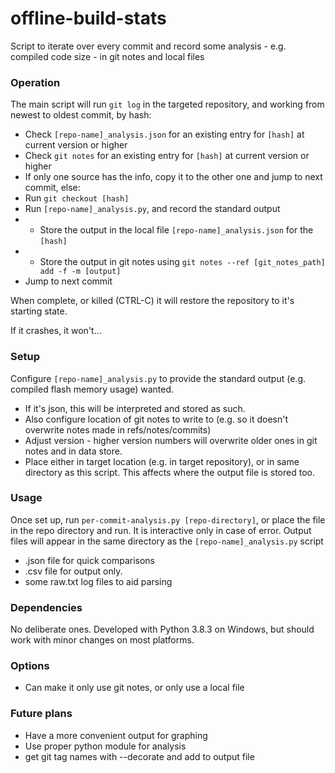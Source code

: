 # offline-build-stats
Script to iterate over every commit and record some analysis - e.g. compiled code size - in git notes and local files


### Operation
The main script will run ````git log```` in the targeted repository, and working from newest to oldest commit, by hash:
- Check ````[repo-name]_analysis.json```` for an existing entry for ````[hash]```` at current version or higher
- Check ````git notes```` for an existing entry for ````[hash]```` at current version or higher
- If only one source has the info, copy it to the other one and jump to next commit, else:
- Run ````git checkout [hash]````
- Run ````[repo-name]_analysis.py````, and record the standard output
- - Store the output in the local file ````[repo-name]_analysis.json```` for the ````[hash]````
- - Store the output in git notes using  ````git notes --ref [git_notes_path] add -f -m [output]````
- Jump to next commit

When complete, or killed (CTRL-C) it will restore the repository to it's starting state.

If it crashes, it won't...


### Setup
Configure ````[repo-name]_analysis.py```` to provide the standard output (e.g. compiled flash memory usage) wanted. 
- If it's json, this will be interpreted and stored as such.
- Also configure location of git notes to write to (e.g. so it doesn't overwrite notes made in refs/notes/commits)
- Adjust version - higher version numbers will overwrite older ones in git notes and in data store.
- Place either in target location (e.g. in target repository), or in same directory as this script. This affects where the output file is stored too.


### Usage
Once set up, run ````per-commit-analysis.py [repo-directory]````, or place the file in the repo directory and run.
It is interactive only in case of error.
Output files will appear in the same directory as the ````[repo-name]_analysis.py```` script
- .json file for quick comparisons
- .csv file for output only.
- some raw.txt log files to aid parsing

### Dependencies
No deliberate ones. Developed with Python 3.8.3 on Windows, but should work with minor changes on most platforms.

### Options
- Can make it only use git notes, or only use a local file


### Future plans
- Have a more convenient output for graphing
- Use proper python module for analysis
- get git tag names with --decorate and add to output file
